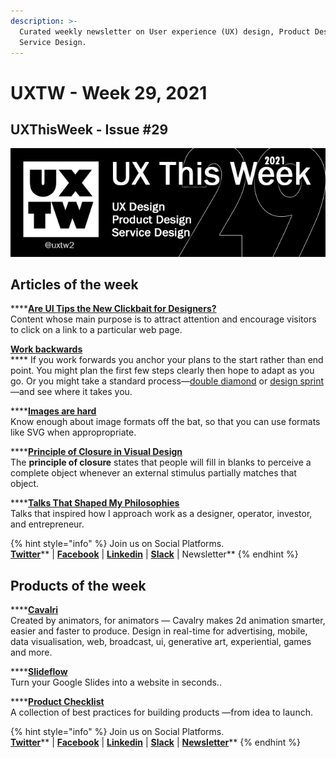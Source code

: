 ```yaml
---
description: >-
  Curated weekly newsletter on User experience (UX) design, Product Design and
  Service Design.
---
```


# UXTW - Week 29, 2021

## UXThisWeek - Issue #29

![UXThisWeek newsletter, Issue #29, 2021](../.gitbook/assets/uxtw-banner-2021-29.jpg)

## Articles of the week

****[**Are UI Tips the New Clickbait for Designers?**](https://prototypr.io/post/are-ui-ux-tips-the-new-clickbait-for-designers%E2%9C%A8/?ref=uxthisweek)\
Content whose main purpose is to attract attention and encourage visitors to click on a link to a particular web page.

****[**Work backwards**](https://jamiemill.com/blog/work-backwards/?ref=uxthisweek)****\
**** If you work forwards you anchor your plans to the start rather than end point. You might plan the first few steps clearly then hope to adapt as you go. Or you might take a standard process—[double diamond](https://www.designcouncil.org.uk/news-opinion/double-diamond-universally-accepted-depiction-design-process) or [design sprint](https://www.thesprintbook.com/how)—and see where it takes you.

****[**Images are hard**](https://css-tricks.com/images-are-hard/?ref=uxthisweek)\
Know enough about image formats off the bat, so that you can use formats like SVG when appropropriate.

****[**Principle of Closure in Visual Design**](https://www.nngroup.com/articles/principle-closure/?ref=uxthisweek)\
&#x20;The **principle of closure** states that people will fill in blanks to perceive a complete object whenever an external stimulus partially matches that object.

****[**Talks That Shaped My Philosophies**](https://davidhoang.substack.com/p/talks-that-shaped-my-philosophies?ref=uxthisweek)\
Talks that inspired how I approach work as a designer, operator, investor, and entrepreneur.

{% hint style="info" %}
Join us on Social Platforms. \
[**Twitter**](https://twitter.com/uxtw2)** | **[**Facebook**](https://www.facebook.com/webusabilityandux)** | **[**Linkedin**](https://www.linkedin.com/groups/1875717/)** | **[**Slack**](https://join.slack.com/t/uxthisweek/shared\_invite/zt-szpdweo1-d78hso8FppFcI68Xue\_9Yw)** | Newsletter**
{% endhint %}

## Products of the week

****[**Cavalri**](https://cavalry.scenegroup.co/?ref=uxthisweek)\
Created by animators, for animators — Cavalry makes 2d animation smarter, easier and faster to produce. Design in real-time for advertising, mobile, data visualisation, web, broadcast, ui, generative art, experiential, games and more.

****[**Slideflow**](https://www.slideflow.me/?ref=uxthisweek)\
Turn your Google Slides into a website in seconds..

****[**Product Checklist**](https://www.productchecklist.co/?ref=uxthisweek)\
A collection of best practices for building products —from idea to launch.

{% hint style="info" %}
Join us on Social Platforms.\
[**Twitter**](https://twitter.com/uxtw2)** | **[**Facebook**](https://www.facebook.com/webusabilityandux)** | **[**Linkedin**](https://www.linkedin.com/groups/1875717/)** | **[**Slack**](https://join.slack.com/t/uxthisweek/shared\_invite/zt-szpdweo1-d78hso8FppFcI68Xue\_9Yw)** | **[**Newsletter**](https://gmail.us17.list-manage.com/subscribe?u=1b23fd286b43ac36e4acba123\&id=0009036f95)****
{% endhint %}

